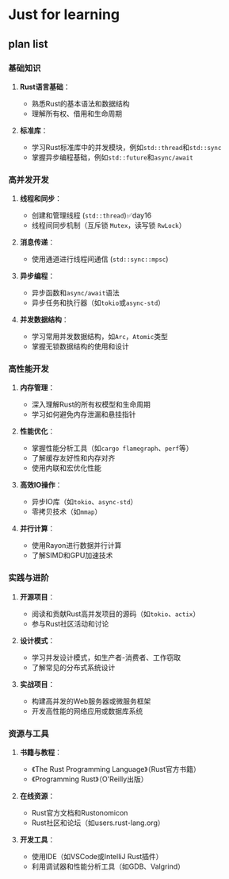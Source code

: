 # Just for learning



## plan list

### 基础知识
1. **Rust语言基础**：
   - 熟悉Rust的基本语法和数据结构
   - 理解所有权、借用和生命周期

2. **标准库**：
   - 学习Rust标准库中的并发模块，例如`std::thread`和`std::sync`
   - 掌握异步编程基础，例如`std::future`和`async/await`

### 高并发开发
1. **线程和同步**：
   - 创建和管理线程 (`std::thread`)✅day16
   - 线程间同步机制（互斥锁 `Mutex`，读写锁 `RwLock`）

2. **消息传递**：
   - 使用通道进行线程间通信 (`std::sync::mpsc`)

3. **异步编程**：
   - 异步函数和`async/await`语法
   - 异步任务和执行器（如`tokio`或`async-std`）

4. **并发数据结构**：
   - 学习常用并发数据结构，如`Arc`，`Atomic`类型
   - 掌握无锁数据结构的使用和设计

### 高性能开发
1. **内存管理**：
   - 深入理解Rust的所有权模型和生命周期
   - 学习如何避免内存泄漏和悬挂指针

2. **性能优化**：
   - 掌握性能分析工具（如`cargo flamegraph`、`perf`等）
   - 了解缓存友好性和内存对齐
   - 使用内联和宏优化性能

3. **高效IO操作**：
   - 异步IO库（如`tokio`、`async-std`）
   - 零拷贝技术（如`mmap`）

4. **并行计算**：
   - 使用Rayon进行数据并行计算
   - 了解SIMD和GPU加速技术

### 实践与进阶
1. **开源项目**：
   - 阅读和贡献Rust高并发项目的源码（如`tokio`、`actix`）
   - 参与Rust社区活动和讨论

2. **设计模式**：
   - 学习并发设计模式，如生产者-消费者、工作窃取
   - 了解常见的分布式系统设计

3. **实战项目**：
   - 构建高并发的Web服务器或微服务框架
   - 开发高性能的网络应用或数据库系统

### 资源与工具
1. **书籍与教程**：
   - 《The Rust Programming Language》（Rust官方书籍）
   - 《Programming Rust》（O'Reilly出版）

2. **在线资源**：
   - Rust官方文档和Rustonomicon
   - Rust社区和论坛（如users.rust-lang.org）

3. **开发工具**：
   - 使用IDE（如VSCode或IntelliJ Rust插件）
   - 利用调试器和性能分析工具（如GDB、Valgrind）
